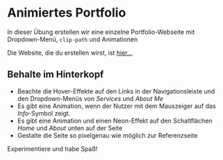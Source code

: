# Animiertes Portfolio

In dieser Übung erstellen wir eine einzelne Portfolio-Webseite mit Dropdown-Menü, `clip-path` und Animationen

Die Website, die du erstellen wirst, ist [hier...](https://hsnakk.github.io/UIB_Interaction_Exercise-1/)

## Behalte im Hinterkopf

- Beachte die Hover-Effekte auf den Links in der Navigationsleiste und den Dropdown-Menüs von _Services_ und _About Me_
- Es gibt eine Animation, wenn der Nutzer mit dem Mauszeiger auf das _Info_-Symbol zeigt.
- Es gibt eine Animation und einen Neon-Effekt auf den Schaltflächen _Home_ und _About_ unten auf der Seite
- Gestalte die Seite so pixelgenau wie möglich zur Referenzseite

Experimentiere und habe Spaß!
